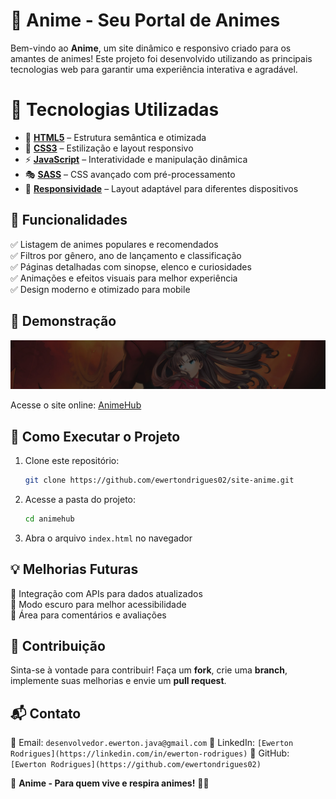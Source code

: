 # 🎌 Anime - Seu Portal de Animes

Bem-vindo ao **Anime**, um site dinâmico e responsivo criado para os amantes de animes! Este projeto foi desenvolvido utilizando as principais tecnologias web para garantir uma experiência interativa e agradável.

# 🚀 Tecnologias Utilizadas

- 🔗 **[HTML5](https://developer.mozilla.org/pt-BR/docs/Web/HTML)** – Estrutura semântica e otimizada
- 🎨 **[CSS3](https://developer.mozilla.org/pt-BR/docs/Web/CSS)** – Estilização e layout responsivo
- ⚡ **[JavaScript](https://developer.mozilla.org/pt-BR/docs/Web/JavaScript)** – Interatividade e manipulação dinâmica
- 🎭 **[SASS](https://sass-lang.com/documentation/)** – CSS avançado com pré-processamento
- 📱 **[Responsividade](https://developer.mozilla.org/pt-BR/docs/Learn/CSS/CSS_layout/Responsive_Design)** – Layout adaptável para diferentes dispositivos


## 🎯 Funcionalidades

✅ Listagem de animes populares e recomendados  
✅ Filtros por gênero, ano de lançamento e classificação  
✅ Páginas detalhadas com sinopse, elenco e curiosidades  
✅ Animações e efeitos visuais para melhor experiência  
✅ Design moderno e otimizado para mobile  

## 📸 Demonstração

![AnimeHub Preview](https://github.com/ewertondrigues02/site-anime/blob/master/img/normal-breadcrumb.jpg)

Acesse o site online: [AnimeHub](https://ewertondrigues02.github.io/site-anime/)

## 📌 Como Executar o Projeto

1. Clone este repositório:
   ```bash
   git clone https://github.com/ewertondrigues02/site-anime.git
   ```
2. Acesse a pasta do projeto:
   ```bash
   cd animehub
   ```
3. Abra o arquivo `index.html` no navegador

## 💡 Melhorias Futuras

🔹 Integração com APIs para dados atualizados  
🔹 Modo escuro para melhor acessibilidade  
🔹 Área para comentários e avaliações  

## 🤝 Contribuição

Sinta-se à vontade para contribuir! Faça um **fork**, crie uma **branch**, implemente suas melhorias e envie um **pull request**.

## 📬 Contato

📧 Email: ```desenvolvedor.ewerton.java@gmail.com```
🔗 LinkedIn: ```[Ewerton Rodrigues](https://linkedin.com/in/ewerton-rodrigues)``` 
🐙 GitHub: ```[Ewerton Rodrigues](https://github.com/ewertondrigues02)```  

🚀 **Anime - Para quem vive e respira animes!** 🎥🍜

